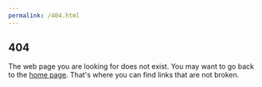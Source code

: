 ```yaml
---
permalink: /404.html
---
```


## 404

The web page you are looking for does not exist. You may want to go back to the
[home page][home]. That's where you can find links that are not broken.

[home]: https://cszach.github.io/lnagb.js
